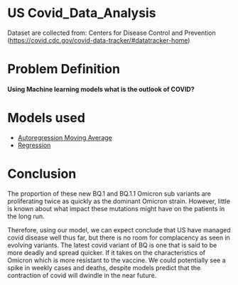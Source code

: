 # US Covid_Data_Analysis #

Dataset are collected from: Centers for Disease Control and Prevention (https://covid.cdc.gov/covid-data-tracker/#datatracker-home)

# Problem Definition 
#### Using Machine learning models what is the outlook of COVID?
 
# Models used
- [Autoregression Moving Average](https://github.com/Lester0142/Covid_Data_Analysis/blob/main/ARMA.ipynb)
- [Regression](https://github.com/Lester0142/Covid_Data_Analysis/blob/main/Regression.ipynb)

# Conclusion

The proportion of these new BQ.1 and BQ.1.1 Omicron sub variants are proliferating twice as quickly as the dominant Omicron strain. However, little is known about what impact these mutations might have on the patients in the long run.

Therefore, using our model, we can expect conclude that US have managed covid disease well thus far, but there is no room for complacency as seen in evolving variants. The latest covid variant of BQ is one that is said to be more deadly and spread quicker. If it takes on the characteristics of Omicron which is more resistant to the vaccine. We could potentially see a spike in weekly cases and deaths, despite models predict that the contraction of covid will dwindle in the near future.



